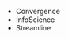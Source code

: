 <!-- TITLE: Tylers Name -->
<!-- SUBTITLE: A quick summary of Tylers Name -->
* Convergence
* InfoScience
* Streamline